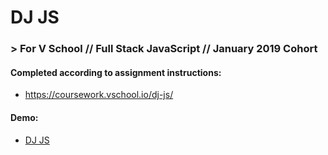 # DJ JS
### > For V School // Full Stack JavaScript // January 2019 Cohort

#### Completed according to assignment instructions: 
- https://coursework.vschool.io/dj-js/

#### Demo:
- <a href="http://htmlpreview.github.com/?https://github.com/yummywakame/V-School-Assignments/blob/master/exercises/week-02/11-dj-js/index.html">DJ JS</a>
